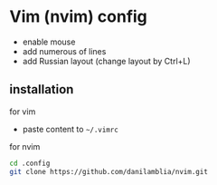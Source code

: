 # Vim (nvim) config 

- enable mouse 
- add numerous of lines
- add Russian layout (change layout by Ctrl+L)

## installation 

for vim 

- paste content to `~/.vimrc` 

for nvim 

```bash
cd .config
git clone https://github.com/danilamblia/nvim.git
```
